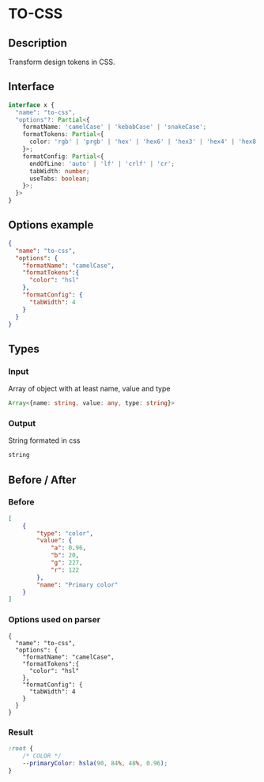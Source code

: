 # TO-CSS

## Description

Transform design tokens in CSS.

## Interface 
```ts
interface x {
  "name": "to-css",
  "options"?: Partial<{
    formatName: 'camelCase' | 'kebabCase' | 'snakeCase';
    formatTokens: Partial<{
      color: 'rgb' | 'prgb' | 'hex' | 'hex6' | 'hex3' | 'hex4' | 'hex8' | 'name' | 'hsl' | 'hsv';
    }>;
    formatConfig: Partial<{
      endOfLine: 'auto' | 'lf' | 'crlf' | 'cr';
      tabWidth: number;
      useTabs: boolean;
    }>;
  }>
}
```

## Options example
```json
{
  "name": "to-css",
  "options": {
    "formatName": "camelCase",
    "formatTokens":{
      "color": "hsl"
    },
    "formatConfig": {
      "tabWidth": 4
    }
  }
}
```

## Types

### Input

Array of object with at least name, value and type

```ts
Array<{name: string, value: any, type: string}>
```

### Output

String formated in css

```ts
string
```

## Before / After

### Before

```json
[
    {
        "type": "color",
        "value": {
            "a": 0.96,
            "b": 20,
            "g": 227,
            "r": 122
        },
        "name": "Primary color"
    }
]
```

### Options used on parser

```
{
  "name": "to-css",
  "options": {
    "formatName": "camelCase",
    "formatTokens":{
      "color": "hsl"
    },
    "formatConfig": {
      "tabWidth": 4
    }
  }
}
```

### Result

```css
:root {
    /* COLOR */
    --primaryColor: hsla(90, 84%, 48%, 0.96);
}

```
